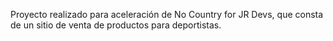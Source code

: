 Proyecto realizado para aceleración de No Country for JR Devs, que consta de un sitio de venta de productos para deportistas.
